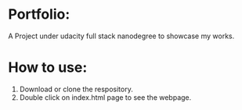 # Portfolio:
A Project under udacity full stack nanodegree to showcase my works.

# How to use:

1) Download or clone the respository.
2) Double click on index.html page to see the webpage.
